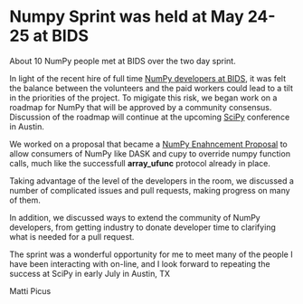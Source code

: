 Numpy Sprint was held at May 24-25 at BIDS
==========================================

About 10 NumPy people met at BIDS over the two day sprint. 

In light of the recent hire of full time [NumPy developers at
BIDS](https://bids.berkeley.edu/news/bids-receives-sloan-foundation-grant-contribute-numpy-development), it was felt the balance between the volunteers and the paid workers could lead to a tilt in the priorities of the
project. To migigate this risk, we began work on a roadmap for NumPy that will be approved by a community consensus. Discussion of the roadmap will continue at the upcoming [SciPy](https://scipy2018.scipy.org) conference in Austin.

We worked on a proposal that became a [NumPy Enahncement Proposal](http://www.numpy.org/neps/nep-0018-array-function-protocol.html) to allow consumers of NumPy like DASK and cupy to override numpy function calls,
much like the successfull __array_ufunc__ protocol already in place.

Taking advantage of the level of the developers in the room, we discussed a number of complicated issues and pull requests, making progress on many of them.

In addition, we discussed ways to extend the community of NumPy developers, from getting industry to donate developer time to
clarifying what is needed for a pull request.

The sprint was a wonderful opportunity for me to meet many of the people I have been interacting with on-line, and I look forward to repeating the success at SciPy in early July in Austin, TX

Matti Picus
